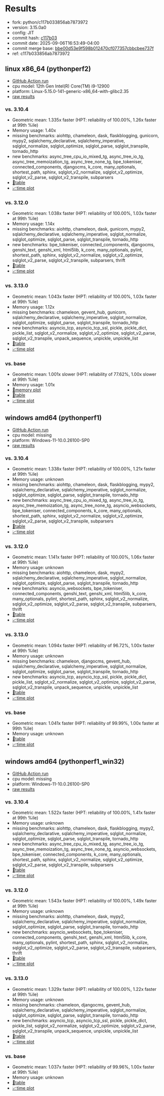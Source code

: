 # Results

- fork: python/c117b033856ab7873972
- version: 3.15.0a0
- config: JIT
- commit hash: [c117b03](https://github.com/python/cpython/commit/c117b03)
- commit date: 2025-09-06T16:53:49-04:00
- commit merge base: [bbe00d53e9f598b012470cf077357cbbcbee737f](https://github.com/python/cpython/commit/bbe00d53e9f598b012470cf077357cbbcbee737f)
- ref: c117b033856ab7873972

## linux x86_64 (pythonperf2)

- [GitHub Action run](https://github.com/faster-cpython/benchmarking/actions/runs/17521143321)
- cpu model: 12th Gen Intel(R) Core(TM) i9-12900
- platform: Linux-5.15.0-141-generic-x86_64-with-glibc2.35
- [raw results](bm-20250906-pythonperf2-x86_64-python-c117b033856ab7873972-3.15.0a0-c117b03.json)

### vs. 3.10.4

- Geometric mean: 1.335x faster (HPT: reliability of 100.00%, 1.26x faster at 99th %ile)
- Memory usage: 1.40x
- missing benchmarks: aiohttp, chameleon, dask, flaskblogging, gunicorn, mypy2, sqlalchemy_declarative, sqlalchemy_imperative, sqlglot_normalize, sqlglot_optimize, sqlglot_parse, sqlglot_transpile, tornado_http
- new benchmarks: async_tree_cpu_io_mixed_tg, async_tree_io_tg, async_tree_memoization_tg, async_tree_none_tg, bpe_tokeniser, connected_components, djangocms, k_core, many_optionals, shortest_path, sphinx, sqlglot_v2_normalize, sqlglot_v2_optimize, sqlglot_v2_parse, sqlglot_v2_transpile, subparsers
- [📄table](bm-20250906-pythonperf2-x86_64-python-c117b033856ab7873972-3.15.0a0-c117b03-vs-3.10.4.md)
- [📈time plot](bm-20250906-pythonperf2-x86_64-python-c117b033856ab7873972-3.15.0a0-c117b03-vs-3.10.4.svg)

### vs. 3.12.0

- Geometric mean: 1.038x faster (HPT: reliability of 100.00%, 1.03x faster at 99th %ile)
- Memory usage: 1.14x
- missing benchmarks: aiohttp, chameleon, dask, gunicorn, mypy2, sqlalchemy_declarative, sqlalchemy_imperative, sqlglot_normalize, sqlglot_optimize, sqlglot_parse, sqlglot_transpile, tornado_http
- new benchmarks: bpe_tokeniser, connected_components, djangocms, genshi_text, genshi_xml, html5lib, k_core, many_optionals, pylint, shortest_path, sphinx, sqlglot_v2_normalize, sqlglot_v2_optimize, sqlglot_v2_parse, sqlglot_v2_transpile, subparsers, thrift
- [📄table](bm-20250906-pythonperf2-x86_64-python-c117b033856ab7873972-3.15.0a0-c117b03-vs-3.12.0.md)
- [📈time plot](bm-20250906-pythonperf2-x86_64-python-c117b033856ab7873972-3.15.0a0-c117b03-vs-3.12.0.svg)

### vs. 3.13.0

- Geometric mean: 1.043x faster (HPT: reliability of 100.00%, 1.03x faster at 99th %ile)
- Memory usage: 1.12x
- missing benchmarks: chameleon, gevent_hub, gunicorn, sqlalchemy_declarative, sqlalchemy_imperative, sqlglot_normalize, sqlglot_optimize, sqlglot_parse, sqlglot_transpile, tornado_http
- new benchmarks: asyncio_tcp, asyncio_tcp_ssl, pickle, pickle_dict, pickle_list, sqlglot_v2_normalize, sqlglot_v2_optimize, sqlglot_v2_parse, sqlglot_v2_transpile, unpack_sequence, unpickle, unpickle_list
- [📄table](bm-20250906-pythonperf2-x86_64-python-c117b033856ab7873972-3.15.0a0-c117b03-vs-3.13.0.md)
- [📈time plot](bm-20250906-pythonperf2-x86_64-python-c117b033856ab7873972-3.15.0a0-c117b03-vs-3.13.0.svg)

### vs. base

- Geometric mean: 1.001x slower (HPT: reliability of 77.62%, 1.00x slower at 99th %ile)
- Memory usage: 1.01x
- [🧠memory plot](bm-20250906-pythonperf2-x86_64-python-c117b033856ab7873972-3.15.0a0-c117b03-vs-base-mem.svg)
- [📄table](bm-20250906-pythonperf2-x86_64-python-c117b033856ab7873972-3.15.0a0-c117b03-vs-base.md)
- [📈time plot](bm-20250906-pythonperf2-x86_64-python-c117b033856ab7873972-3.15.0a0-c117b03-vs-base.svg)

## windows amd64 (pythonperf1)

- [GitHub Action run](https://github.com/faster-cpython/benchmarking/actions/runs/17521143321)
- cpu model: missing
- platform: Windows-11-10.0.26100-SP0
- [raw results](bm-20250906-pythonperf1-amd64-python-c117b033856ab7873972-3.15.0a0-c117b03.json)

### vs. 3.10.4

- Geometric mean: 1.338x faster (HPT: reliability of 100.00%, 1.21x faster at 99th %ile)
- Memory usage: unknown
- missing benchmarks: aiohttp, chameleon, dask, flaskblogging, mypy2, sqlalchemy_declarative, sqlalchemy_imperative, sqlglot_normalize, sqlglot_optimize, sqlglot_parse, sqlglot_transpile, tornado_http
- new benchmarks: async_tree_cpu_io_mixed_tg, async_tree_io_tg, async_tree_memoization_tg, async_tree_none_tg, asyncio_websockets, bpe_tokeniser, connected_components, k_core, many_optionals, shortest_path, sphinx, sqlglot_v2_normalize, sqlglot_v2_optimize, sqlglot_v2_parse, sqlglot_v2_transpile, subparsers
- [📄table](bm-20250906-pythonperf1-amd64-python-c117b033856ab7873972-3.15.0a0-c117b03-vs-3.10.4.md)
- [📈time plot](bm-20250906-pythonperf1-amd64-python-c117b033856ab7873972-3.15.0a0-c117b03-vs-3.10.4.svg)

### vs. 3.12.0

- Geometric mean: 1.141x faster (HPT: reliability of 100.00%, 1.06x faster at 99th %ile)
- Memory usage: unknown
- missing benchmarks: aiohttp, chameleon, dask, mypy2, sqlalchemy_declarative, sqlalchemy_imperative, sqlglot_normalize, sqlglot_optimize, sqlglot_parse, sqlglot_transpile, tornado_http
- new benchmarks: asyncio_websockets, bpe_tokeniser, connected_components, genshi_text, genshi_xml, html5lib, k_core, many_optionals, pylint, shortest_path, sphinx, sqlglot_v2_normalize, sqlglot_v2_optimize, sqlglot_v2_parse, sqlglot_v2_transpile, subparsers, thrift
- [📄table](bm-20250906-pythonperf1-amd64-python-c117b033856ab7873972-3.15.0a0-c117b03-vs-3.12.0.md)
- [📈time plot](bm-20250906-pythonperf1-amd64-python-c117b033856ab7873972-3.15.0a0-c117b03-vs-3.12.0.svg)

### vs. 3.13.0

- Geometric mean: 1.094x faster (HPT: reliability of 96.72%, 1.00x faster at 99th %ile)
- Memory usage: unknown
- missing benchmarks: chameleon, djangocms, gevent_hub, sqlalchemy_declarative, sqlalchemy_imperative, sqlglot_normalize, sqlglot_optimize, sqlglot_parse, sqlglot_transpile, tornado_http
- new benchmarks: asyncio_tcp, asyncio_tcp_ssl, pickle, pickle_dict, pickle_list, sqlglot_v2_normalize, sqlglot_v2_optimize, sqlglot_v2_parse, sqlglot_v2_transpile, unpack_sequence, unpickle, unpickle_list
- [📄table](bm-20250906-pythonperf1-amd64-python-c117b033856ab7873972-3.15.0a0-c117b03-vs-3.13.0.md)
- [📈time plot](bm-20250906-pythonperf1-amd64-python-c117b033856ab7873972-3.15.0a0-c117b03-vs-3.13.0.svg)

### vs. base

- Geometric mean: 1.041x faster (HPT: reliability of 99.99%, 1.00x faster at 99th %ile)
- Memory usage: unknown
- [📄table](bm-20250906-pythonperf1-amd64-python-c117b033856ab7873972-3.15.0a0-c117b03-vs-base.md)
- [📈time plot](bm-20250906-pythonperf1-amd64-python-c117b033856ab7873972-3.15.0a0-c117b03-vs-base.svg)

## windows amd64 (pythonperf1_win32)

- [GitHub Action run](https://github.com/faster-cpython/benchmarking/actions/runs/17521143321)
- cpu model: missing
- platform: Windows-11-10.0.26100-SP0
- [raw results](bm-20250906-pythonperf1_win32-amd64-python-c117b033856ab7873972-3.15.0a0-c117b03.json)

### vs. 3.10.4

- Geometric mean: 1.522x faster (HPT: reliability of 100.00%, 1.41x faster at 99th %ile)
- Memory usage: unknown
- missing benchmarks: aiohttp, chameleon, dask, flaskblogging, mypy2, sqlalchemy_declarative, sqlalchemy_imperative, sqlglot_normalize, sqlglot_optimize, sqlglot_parse, sqlglot_transpile, tornado_http
- new benchmarks: async_tree_cpu_io_mixed_tg, async_tree_io_tg, async_tree_memoization_tg, async_tree_none_tg, asyncio_websockets, bpe_tokeniser, connected_components, k_core, many_optionals, shortest_path, sphinx, sqlglot_v2_normalize, sqlglot_v2_optimize, sqlglot_v2_parse, sqlglot_v2_transpile, subparsers
- [📄table](bm-20250906-pythonperf1_win32-amd64-python-c117b033856ab7873972-3.15.0a0-c117b03-vs-3.10.4.md)
- [📈time plot](bm-20250906-pythonperf1_win32-amd64-python-c117b033856ab7873972-3.15.0a0-c117b03-vs-3.10.4.svg)

### vs. 3.12.0

- Geometric mean: 1.543x faster (HPT: reliability of 100.00%, 1.49x faster at 99th %ile)
- Memory usage: unknown
- missing benchmarks: aiohttp, chameleon, dask, mypy2, sqlalchemy_declarative, sqlalchemy_imperative, sqlglot_normalize, sqlglot_optimize, sqlglot_parse, sqlglot_transpile, tornado_http
- new benchmarks: asyncio_websockets, bpe_tokeniser, connected_components, genshi_text, genshi_xml, html5lib, k_core, many_optionals, pylint, shortest_path, sphinx, sqlglot_v2_normalize, sqlglot_v2_optimize, sqlglot_v2_parse, sqlglot_v2_transpile, subparsers, thrift
- [📄table](bm-20250906-pythonperf1_win32-amd64-python-c117b033856ab7873972-3.15.0a0-c117b03-vs-3.12.0.md)
- [📈time plot](bm-20250906-pythonperf1_win32-amd64-python-c117b033856ab7873972-3.15.0a0-c117b03-vs-3.12.0.svg)

### vs. 3.13.0

- Geometric mean: 1.329x faster (HPT: reliability of 100.00%, 1.22x faster at 99th %ile)
- Memory usage: unknown
- missing benchmarks: chameleon, djangocms, gevent_hub, sqlalchemy_declarative, sqlalchemy_imperative, sqlglot_normalize, sqlglot_optimize, sqlglot_parse, sqlglot_transpile, tornado_http
- new benchmarks: asyncio_tcp, asyncio_tcp_ssl, pickle, pickle_dict, pickle_list, sqlglot_v2_normalize, sqlglot_v2_optimize, sqlglot_v2_parse, sqlglot_v2_transpile, unpack_sequence, unpickle, unpickle_list
- [📄table](bm-20250906-pythonperf1_win32-amd64-python-c117b033856ab7873972-3.15.0a0-c117b03-vs-3.13.0.md)
- [📈time plot](bm-20250906-pythonperf1_win32-amd64-python-c117b033856ab7873972-3.15.0a0-c117b03-vs-3.13.0.svg)

### vs. base

- Geometric mean: 1.037x faster (HPT: reliability of 99.96%, 1.00x faster at 99th %ile)
- Memory usage: unknown
- [📄table](bm-20250906-pythonperf1_win32-amd64-python-c117b033856ab7873972-3.15.0a0-c117b03-vs-base.md)
- [📈time plot](bm-20250906-pythonperf1_win32-amd64-python-c117b033856ab7873972-3.15.0a0-c117b03-vs-base.svg)

